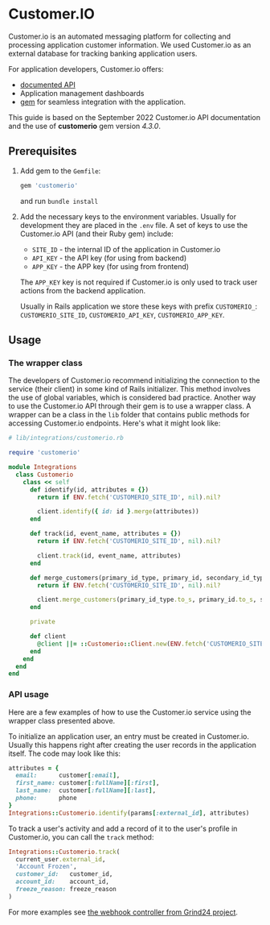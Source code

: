 # Customer.IO

Customer.io is an automated messaging platform for collecting and processing application customer information. We used Customer.io as an external database for tracking banking application users.

For application developers, Customer.io offers:
- [documented API](https://customer.io/docs/api/)
- Application management dashboards
- [gem](https://github.com/customerio/customerio-ruby) for seamless integration with the application.

This guide is based on the September 2022 Customer.io API documentation and the use of **customerio** gem version _4.3.0_.

## Prerequisites

1. Add gem to the `Gemfile`:
   ```ruby
   gem 'customerio'
   ```
   and run `bundle install`

2. Add the necessary keys to the environment variables. Usually for development they are placed in the `.env` file. A set of keys to use the Customer.io API (and their Ruby gem) include:

   - `SITE_ID` - the internal ID of the application in Customer.io
   - `API_KEY` - the API key (for using from backend)
   - `APP_KEY` - the APP key (for using from frontend)

   The `APP_KEY` key is not required if Customer.io is only used to track user actions from the backend application.

   Usually in Rails application we store these keys with prefix `CUSTOMERIO_`: `CUSTOMERIO_SITE_ID`, `CUSTOMERIO_API_KEY`, `CUSTOMERIO_APP_KEY`.

## Usage

### The wrapper class

The developers of Customer.io recommend initializing the connection to the service (their client) in some kind of Rails initializer. This method involves the use of global variables, which is considered bad practice. Another way to use the Customer.io API through their gem is to use a wrapper class. A wrapper can be a class in the `lib` folder that contains public methods for accessing Customer.io endpoints. Here's what it might look like:

```ruby
# lib/integrations/customerio.rb

require 'customerio'

module Integrations
  class Customerio
    class << self
      def identify(id, attributes = {})
        return if ENV.fetch('CUSTOMERIO_SITE_ID', nil).nil?

        client.identify({ id: id }.merge(attributes))
      end

      def track(id, event_name, attributes = {})
        return if ENV.fetch('CUSTOMERIO_SITE_ID', nil).nil?

        client.track(id, event_name, attributes)
      end

      def merge_customers(primary_id_type, primary_id, secondary_id_type, secondary_id)
        return if ENV.fetch('CUSTOMERIO_SITE_ID', nil).nil?

        client.merge_customers(primary_id_type.to_s, primary_id.to_s, secondary_id_type.to_s, secondary_id.to_s)
      end

      private

      def client
        @client ||= ::Customerio::Client.new(ENV.fetch('CUSTOMERIO_SITE_ID'), ENV.fetch('CUSTOMERIO_API_KEY'))
      end
    end
  end
end
```

### API usage

Here are a few examples of how to use the Customer.io service using the wrapper class presented above.

To initialize an application user, an entry must be created in Customer.io. Usually this happens right after creating the user records in the application itself. The code may look like this:

```ruby
attributes = {
  email:      customer[:email],
  first_name: customer[:fullName][:first],
  last_name:  customer[:fullName][:last],
  phone:      phone
}
Integrations::Customerio.identify(params[:external_id], attributes)
```

To track a user's activity and add a record of it to the user's profile in Customer.io, you can call the `track` method:

```ruby
Integrations::Customerio.track(
  current_user.external_id,
  'Account Frozen',
  customer_id:   customer_id,
  account_id:    account_id,
  freeze_reason: freeze_reason
)
```

For more examples see [the webhook controller from Grind24 project](https://github.com/BoB-Company/grind-banking-api/blob/main/app/controllers/unit_webhooks_controller.rb).
